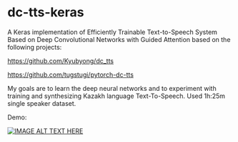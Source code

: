 # dc-tts-keras

A Keras implementation of Efficiently Trainable Text-to-Speech System Based on Deep Convolutional Networks with Guided Attention based on the following projects:

https://github.com/Kyubyong/dc_tts

https://github.com/tugstugi/pytorch-dc-tts

My goals are to learn the deep neural networks and to experiment with training and synthesizing Kazakh language Text-To-Speech. Used 1h:25m single speaker dataset.

Demo:

[![IMAGE ALT TEXT HERE](https://img.youtube.com/vi/1nR69KAKS04/0.jpg)](https://www.youtube.com/watch?v=1nR69KAKS04)

